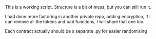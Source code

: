 This is a working script. Structure is a bit of mess, but you can still run it.


I had done more factoring in another private repo, adding encryption, if I can remove all the tokens and bad functions, I will share that one too.

Each contract actually should be a separate .py for easier randomising
